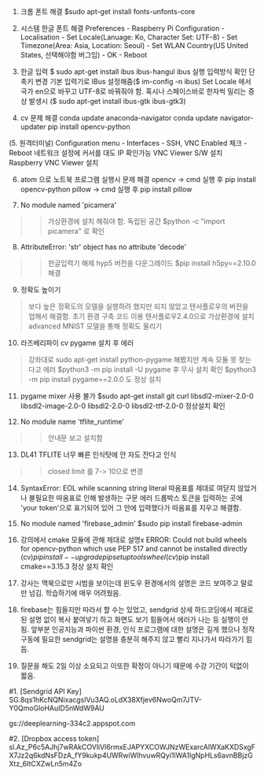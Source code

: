  1. 크롬 폰트 해결
$sudo apt-get install fonts-unfonts-core

2. 시스템 한글 폰트 해결
Preferences - Raspberry Pi Configuration - Localisation - Set Locale(Lanuage: Ko, Character Set: UTF-8) - Set Timezone(Area: Asia, Location: Seoul) - Set WLAN Country(US United States, 선택해야함 버그임) - OK - Reboot

3. 한글 입력
$ sudo apt-get install ibus ibus-hangul
ibus 실행
입력방식 확인
단축키 변경
기본 입력기로 IBus 설정해줌($ im-config -n ibus)
Set Locale 에서 국가 en으로 바꾸고 UTF-8로 바꿔줘야 함.
혹시나 스페이스바로 한자씩 밀리는 증상 발생시 ($ sudo apt-get install ibus-gtk ibus-gtk3)

4. cv 문제 해결
conda update anaconda-navigator
conda update navigator-updater
pip install opencv-python

(5. 원격터미널)
Configuration menu - Interfaces - SSH, VNC Enabled 체크 - Reboot
네트워크 설정에 커서를 대도 IP 확인가능
VNC Viewer S/W 설치
Raspberry VNC Viewer 설치

6. atom 으로 노트북 프로그램 실행시 문제 해결
opencv
-> cmd 실행 후 pip install opencv-python
pillow
-> cmd 실행 후 pip install pillow

7. No module named 'picamera'
>>가상환경에 설치 해줘야 함. 독립된 공간
$python -c "import picamera" 로 확인

8. AttributeError: 'str' object has no attribute 'decode'
>>한글입력기 해제
hyp5 버전을 다운그레이드
$pip install h5py==2.10.0
해결

9. 정확도 높이기
>보다 높은 정확도의 모델을 실행하려 했지만 되지 않았고 텐서플로우의 버전을 업해서 해결함.
>초기 환경 구축 코드 이용 텐서플로우2.4.0으로 가상환경에 설치
>advanced MNIST 모델을 통해 정확도 올리기

10. 라즈베리파이 cv pygame 설치 후 에러
>강좌대로 sudo apt-get install python-pygame 해봤지만 계속 모듈 못 찾는다고 에러
$python3 -m pip install -U pygame
후 무사 설치 확인
$python3 -m pip install pygame==2.0.0
도 정상 설치

11. pygame mixer 사용 불가
$sudo apt-get install git curl libsdl2-mixer-2.0-0 libsdl2-image-2.0-0 libsdl2-2.0-0 libsdl2-ttf-2.0-0
정상설치 확인

12. No module name 'tflite_runtime'
>>안내문 보고 설치함

13. DL41 TFLITE 
너무 빠른 인식탓에 안 자도 잔다고 인식
>>closed limit 를 7-> 10으로 변경


14. SyntaxError: EOL while scanning string literal
따옴표를 제대로 여닫지 않았거나 불필요한 따옴표로 인해 발생하는 구문 에러
드롭박스 토큰을 입력하는 곳에 'your token'으로 표기되어 있어 그 안에 입력했다가 따옴표를 지우고 해결함.

15. No module named 'firebase_admin'
$sudo pip install firebase-admin

16. 강의에서 cmake 모듈에 관해 제대로 설명x
ERROR: Could not build wheels for opencv-python which use PEP 517 and cannot be installed directly
(cv)$pip install --upgrade pip setuptools wheel
(cv)$pip install cmake==3.15.3
정상 설치 확인

17. 강사는 맥북으로만 시범을 보이는데 윈도우 환경에서의 설명은 코드 보여주고 말로만 넘김. 학습하기에 매우 어려웠음.

18. firebase는 힘들지만 따라서 할 수는 있었고, 
sendgrid 상세 하드코딩에서 제대로 된 설명 없이 복사 붙여넣기 하고 화면도 보기 힘들어서 에러가 나는 등 실행이 안됨. 
앞부분 인공지능과 파이썬 환경, 인식 프로그램에 대한 설명은 길게 했으나 정작 구동에 필요한 sendgrid는 설명을 충분히 해주지 않고 빨리 지나가서 따라가기 힘듬.

19. 질문을 해도 2일 이상 소요되고 이또한 확정이 아니기 때문에 수강 기간이 턱없이 짧음.


#1. [Sendgrid API Key]
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

gs://deeplearning-334c2.appspot.com

#2. [Dropbox access token] 
sl.Az_P6c5AJhj7wRAkCOVliVl6rmxEJAPYXCOWJNzWExarcAlWXaKXDSxgFX7Jz2q6kdNsFDzA_fY9kukp4UWRwiWlhvuwRQyi1lWA1lgNpHLs6avnBBjzGXtz_6ItCXZwLn5m4Zo

